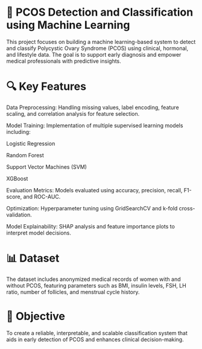 # 🧠 PCOS Detection and Classification using Machine Learning
This project focuses on building a machine learning-based system to detect and classify Polycystic Ovary Syndrome (PCOS) using clinical, hormonal, and lifestyle data. The goal is to support early diagnosis and empower medical professionals with predictive insights.
 
# 🔍 Key Features
Data Preprocessing: Handling missing values, label encoding, feature scaling, and correlation analysis for feature selection.
    
Model Training: Implementation of multiple supervised learning models including:
  
Logistic Regression
   
Random Forest

Support Vector Machines (SVM)

XGBoost
 
Evaluation Metrics: Models evaluated using accuracy, precision, recall, F1-score, and ROC-AUC.

Optimization: Hyperparameter tuning using GridSearchCV and k-fold cross-validation.
 
Model Explainability: SHAP analysis and feature importance plots to interpret model decisions.
 
# 📊 Dataset
The dataset includes anonymized medical records of women with and without PCOS, featuring parameters such as BMI, insulin levels, FSH, LH ratio, number of follicles, and menstrual cycle history.

# 🏥 Objective
To create a reliable, interpretable, and scalable classification system that aids in early detection of PCOS and enhances clinical decision-making.
